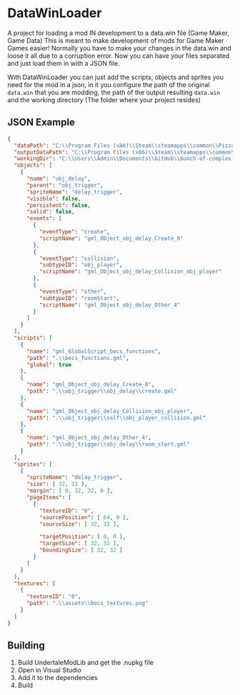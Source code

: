 # DataWinLoader
A project for loading a mod IN development to a data.win file (Game Maker, Game Data)
This is meant to make development of mods for Game Maker Games easier!
Normally you have to make your changes in the data.win and loose it all due to a corruption error.
Now you can have your files separated and just load them in with a JSON file.

With DataWinLoader you can just add the scripts, objects and sprites you need for the mod in a json, in it you configure the path of the original `data.win` that you are modding, the path of the output resulting `data.win` and the working directory (The folder where your project resides)

## JSON Example
```json
{
  "dataPath": "C:\\Program Files (x86)\\Steam\\steamapps\\common\\Pizza Tower\\backup.win",
  "outputDataPath": "C:\\Program Files (x86)\\Steam\\steamapps\\common\\Pizza Tower\\data.win",
  "workingDir": "C:\\Users\\Admin\\Documents\\GitHub\\bunch-of-complex-stuff",
  "objects": [
    {
      "name": "obj_delay",
      "parent": "obj_trigger",
      "spriteName": "delay_trigger",
      "visible": false,
      "persistent": false,
      "solid": false,
      "events": [
        {
          "eventType": "create",
          "scriptName": "gml_Object_obj_delay_Create_0"
        },
        {
          "eventType": "collision",
          "subtypeID": "obj_player",
          "scriptName": "gml_Object_obj_delay_Collision_obj_player"
        },
        {
          "eventType": "other",
          "subtypeID": "roomStart",
          "scriptName": "gml_Object_obj_delay_Other_4"
        }
      ]
    }
  ],
  "scripts": [
    {
      "name": "gml_GlobalScript_bocs_functions",
      "path": ".\\bocs_functions.gml",
      "global": true
    },
    {
      "name": "gml_Object_obj_delay_Create_0",
      "path": ".\\obj_trigger\\obj_delay\\create.gml"
    },
    {
      "name": "gml_Object_obj_delay_Collision_obj_player",
      "path": ".\\obj_trigger\\self\\obj_player_collision.gml"
    },
    {
      "name": "gml_Object_obj_delay_Other_4",
      "path": ".\\obj_trigger\\obj_delay\\room_start.gml"
    }
  ],
  "sprites": [
    {
      "spriteName": "delay_trigger",
      "size": [ 32, 32 ],
      "margin": [ 0, 32, 32, 0 ],
      "pageItems": [
        {
          "textureID": "0",
          "sourcePosition": [ 64, 0 ],
          "sourceSize": [ 32, 32 ],

          "targetPosition": [ 0, 0 ],
          "targetSize": [ 32, 32 ],
          "boundingSize": [ 32, 32 ]
        }
      ]
    }
  ],
  "textures": [
    {
      "textureID": "0",
      "path": ".\\assets\\bocs_textures.png"
    }
  ]
}
```

## Building
1. Build UndertaleModLib and get the .nupkg file
1. Open in Visual Studio
1. Add it to the dependencies
1. Build
